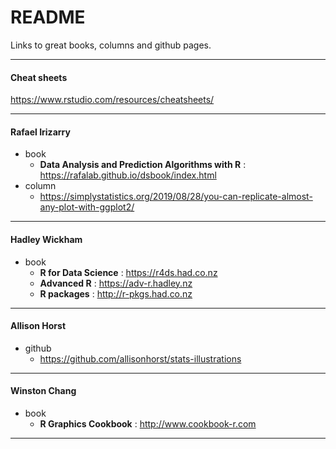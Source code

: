 
# README

Links to great books, columns and github pages.

-----

#### Cheat sheets

<https://www.rstudio.com/resources/cheatsheets/>

-----

#### Rafael Irizarry

  - book
      - **Data Analysis and Prediction Algorithms with R** :
        <https://rafalab.github.io/dsbook/index.html>
  - column
      - <https://simplystatistics.org/2019/08/28/you-can-replicate-almost-any-plot-with-ggplot2/>

-----

#### Hadley Wickham

  - book
      - **R for Data Science** : <https://r4ds.had.co.nz>
      - **Advanced R** : <https://adv-r.hadley.nz>
      - **R packages** : <http://r-pkgs.had.co.nz>

-----

#### Allison Horst

  - github
      - <https://github.com/allisonhorst/stats-illustrations>

-----

#### Winston Chang

  - book
      - **R Graphics Cookbook** : <http://www.cookbook-r.com>

-----
